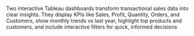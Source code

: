 Two interactive Tableau dashboards transform transactional sales data into clear insights. They display KPIs like Sales, Profit, Quantity, Orders, and Customers, show monthly trends vs last year, highlight top products and customers, and include interactive filters for quick, informed decisions
